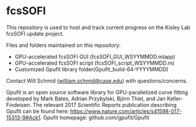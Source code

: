 # fcsSOFI

This repository is used to host and track current progress on the Kisley Lab fcsSOFI update project. 

Files and folders maintained on this repository:
* GPU-accelerated fcsSOFI GUI (fcsSOFI_GUI_WSYYMMDD.mlapp) 
* GPU-accelerated fcsSOFI script (fcsSOFI_script_WSYYMMDD.m)
* Customized Gpufit library folder(Gpufit_build-64-YYYYMMDD)

Contact Will Schmid (william.schmid@case.edu) with questions/concerns. 

Gpufit is an open source software library for GPU-parallelized curve fitting developed by Mark Bates, Adrian Przybylski, Björn Thiel, and Jan Keller-Findeisen. The relevant 2017 Scientific Reports publication describing Gpufit can be found here: https://www.nature.com/articles/s41598-017-15313-9#Ack1.
Gpufit homepage: github.com/gpufit/Gpufit
